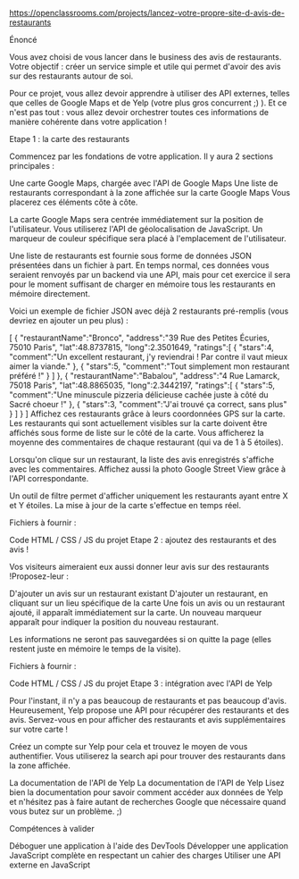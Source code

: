 https://openclassrooms.com/projects/lancez-votre-propre-site-d-avis-de-restaurants

Énoncé

Vous avez choisi de vous lancer dans le business des avis de restaurants. Votre objectif : créer un service simple et utile qui permet d'avoir des avis sur des restaurants autour de soi.

Pour ce projet, vous allez devoir apprendre à utiliser des API externes, telles que celles de Google Maps et de Yelp (votre plus gros concurrent ;) ). Et ce n'est pas tout : vous allez devoir orchestrer toutes ces informations de manière cohérente dans votre application !

Etape 1 : la carte des restaurants

Commencez par les fondations de votre application. Il y aura 2 sections principales :

Une carte Google Maps, chargée avec l'API de Google Maps
Une liste de restaurants correspondant à la zone affichée sur la carte Google Maps
Vous placerez ces éléments côte à côte.

La carte Google Maps sera centrée immédiatement sur la position de l'utilisateur. Vous utiliserez l'API de géolocalisation de JavaScript. Un marqueur de couleur spécifique sera placé à l'emplacement de l'utilisateur.

Une liste de restaurants est fournie sous forme de données JSON présentées dans un fichier à part. En temps normal, ces données vous seraient renvoyés par un backend via une API, mais pour cet exercice il sera pour le moment suffisant de charger en mémoire tous les restaurants en mémoire directement.

Voici un exemple de fichier JSON avec déjà 2 restaurants pré-remplis (vous devriez en ajouter un peu plus) :

[
   {
      "restaurantName":"Bronco",
      "address":"39 Rue des Petites Écuries, 75010 Paris",
      "lat":48.8737815,
      "long":2.3501649,
      "ratings":[
         {
            "stars":4,
            "comment":"Un excellent restaurant, j'y reviendrai ! Par contre il vaut mieux aimer la viande."
         },
         {
            "stars":5,
            "comment":"Tout simplement mon restaurant préféré !"
         }
      ]
   },
   {
      "restaurantName":"Babalou",
      "address":"4 Rue Lamarck, 75018 Paris",
      "lat":48.8865035,
      "long":2.3442197,
      "ratings":[
         {
            "stars":5,
            "comment":"Une minuscule pizzeria délicieuse cachée juste à côté du Sacré choeur !"
         },
         {
            "stars":3,
            "comment":"J'ai trouvé ça correct, sans plus"
         }
      ]
   }
]
Affichez ces restaurants grâce à leurs coordonnées GPS sur la carte. Les restaurants qui sont actuellement visibles sur la carte doivent être affichés sous forme de liste sur le côté de la carte. Vous afficherez la moyenne des commentaires de chaque restaurant (qui va de 1 à 5 étoiles).

Lorsqu'on clique sur un restaurant, la liste des avis enregistrés s'affiche avec les commentaires. Affichez aussi la photo Google Street View grâce à l'API correspondante.

Un outil de filtre permet d'afficher uniquement les restaurants ayant entre X et Y étoiles. La mise à jour de la carte s'effectue en temps réel.

Fichiers à fournir :

Code HTML / CSS / JS du projet
Etape 2 : ajoutez des restaurants et des avis !

Vos visiteurs aimeraient eux aussi donner leur avis sur des restaurants !Proposez-leur :

D'ajouter un avis sur un restaurant existant
D'ajouter un restaurant, en cliquant sur un lieu spécifique de la carte
Une fois un avis ou un restaurant ajouté, il apparaît immédiatement sur la carte. Un nouveau marqueur apparaît pour indiquer la position du nouveau restaurant.

Les informations ne seront pas sauvegardées si on quitte la page (elles restent juste en mémoire le temps de la visite).

Fichiers à fournir :

Code HTML / CSS / JS du projet
Etape 3 : intégration avec l'API de Yelp

Pour l'instant, il n'y a pas beaucoup de restaurants et pas beaucoup d'avis. Heureusement, Yelp propose une API pour récupérer des restaurants et des avis. Servez-vous en pour afficher des restaurants et avis supplémentaires sur votre carte !

Créez un compte sur Yelp pour cela et trouvez le moyen de vous authentifier. Vous utiliserez la search api pour trouver des restaurants dans la zone affichée.

La documentation de l'API de Yelp
La documentation de l'API de Yelp
Lisez bien la documentation pour savoir comment accéder aux données de Yelp et n'hésitez pas à faire autant de recherches Google que nécessaire quand vous butez sur un problème. ;)

 

Compétences à valider

Déboguer une application à l'aide des DevTools
Développer une application JavaScript complète en respectant un cahier des charges
Utiliser une API externe en JavaScript